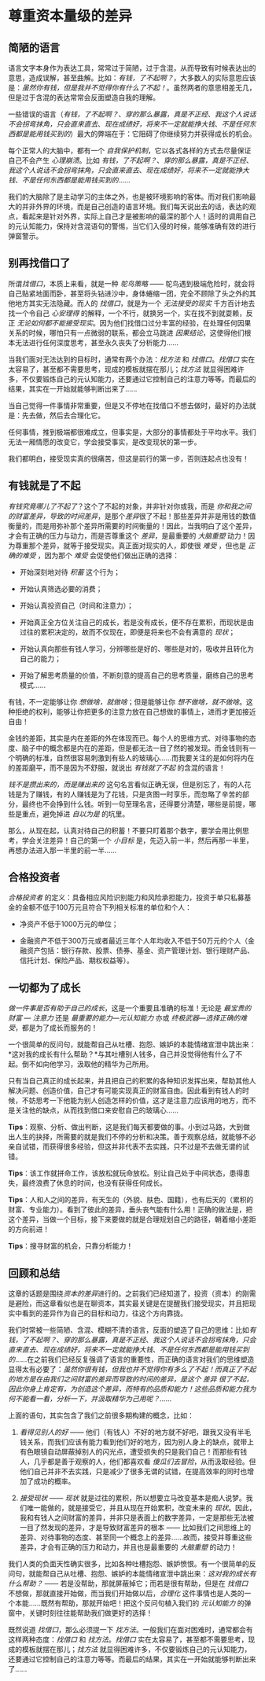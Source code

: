 # 尊重资本量级的差异

## 简陋的语言
语言文字本身作为表达工具，常常过于简陋，过于含混，从而导致有时候表达出的意思，造成误解，甚至曲解。比如：*有钱，了不起啊？*，大多数人的实际意思应该是：*虽然你有钱，但是我并不觉得你有什么了不起！*。虽然两者的意思相差无几，但是过于含混的表达常常会反面塑造自我的理解。

一些错误的语言（*有钱，了不起啊？*、*穿的那么暴露，真是不正经*、*我这个人说话不会拐弯抹角，只会直来直去*、*现在成绩好，将来不一定就能挣大钱*、*不是任何东西都是能用钱买到的*）最大的弊端在于：它阻碍了你继续努力并获得成长的机会。

每个正常人的大脑中，都有一个 *自我保护机制*，它以各式各样的方式去尽量保证自己不会产生 *心理崩溃*。比如 *有钱，了不起啊？*、*穿的那么暴露，真是不正经*、*我这个人说话不会拐弯抹角，只会直来直去*、*现在成绩好，将来不一定就能挣大钱*、*不是任何东西都是能用钱买到的*……

我们的大脑除了是主动学习的主体之外，也是被环境影响的客体。而对我们影响最大的并非外界的环境，而是自己创造的语言环境。我们每天说出去的话，表达的观点，看起来是针对外界，实际上自己才是被影响的最深的那个人！适时的调用自己的元认知能力，保持对含混语句的警惕，当它们入侵的时候，能够准确有效的进行弹窗警示。

## 别再找借口了
所谓*找借口*，本质上来看，就是一种 *鸵鸟策略* —— 鸵鸟遇到极端危险时，就会将自己贴紧地面而卧，甚至将头钻进沙中，身体蜷缩一团，完全不顾除了头之外的其他地方其实无法隐藏。而人的 *找借口*，就是为一个 *无法接受的现实* 千方百计地去找一个令自己 *心安理得* 的解释，一个不行，就换另一个，实在找不到就耍赖，反正 *无论如何都不能接受现实*。因为他们找借口过分丰富的经验，在处理任何因果关系的时候，哪怕只有一点微弱的联系，都会立马跳进 *因果结论*，这使得他们根本无法进行任何深度思考，甚至永久丧失了分析能力……

当我们面对无法达到的目标时，通常有两个办法：*找方法* 和 *找借口*。*找借口* 实在太容易了，甚至都不需要思考，现成的模板就摆在那儿；*找方法* 就显得困难许多，不仅要锻炼自己的元认知能力，还要通过它控制自己的注意力等等。而最后的结果，其实在一开始就能够判断出来了……

当自己觉得一件事情非常重要，但是又不停地在找借口不想去做时，最好的办法就是：先去做，然后去合理化它。

任何事情，推到极端都很难成立，但事实是，大部分的事情都处于平均水平。我们无法一厢情愿的改变它，学会接受事实，是改变现状的第一步。

我们都明白，接受现实真的很痛苦，但这是前行的第一步，否则连起点也没有！

## 有钱就是了不起
*有钱究竟哪儿了不起了*？这个了不起的对象，并非针对你或我，而是 *你和我之间的财富差异，导致的时间差异*，是那个*差异*很了不起！那些差异并非是用钱的数值衡量的，而是用弥补那个差异所需要的时间衡量的！因此，当我明白了这个差异，才会有正确的压力与动力，而是否尊重这个 *差异*，是最重要的 *大脑重塑* 动力！因为尊重那个差异，就等于接受现实。真正面对现实的人，即使很 *难受* ，但也是 *正确的难受* ，因为那个 *难受* 会促使他们做出正确的选择：
- 开始深刻地对待 *积蓄* 这个行为；

- 开始认真筛选必要的消费；

- 开始认真投资自己（时间和注意力）；

- 开始真正全方位关注自己的成长，若是没有成长，便不存在累积，而现状是由过往的累积决定的，故而不仅现在，即便是将来也不会有满意的 *现状*；

- 开始认真向那些有钱人学习，分辨哪些是好的、哪些是对的，吸收并且转化为自己的能力；

- 开始了解思考质量的价值，不断刻意的提高自己的思考质量，磨练自己的思考模式……

有钱，不一定能够让你 *想做啥，就做啥*；但是能够让你 *想不做啥，就不做啥*。这种拒绝的权利，能够让你把更多的注意力放在自己想做的事情上，进而才更加接近自由！

金钱的差距，其实是内在差距的外在体现而已。每个人的思维方式、对待事物的态度、脑子中的概念都是内在的差距，但是都无法一目了然的被发现。而金钱则有一个明确的标准，自然很容易刺激到有些人的玻璃心……而我要关注的是如何将内在的差距磨平，而不是因为不舒服，就说出 *有钱就了不起* 的含混的语言！

*钱不是攒出来的，而是赚出来的* 这句名言看似正确无误，但是别忘了，有的人花钱是为了赚钱，有的人赚钱是为了花钱，只是贪图一时享乐，而忽略了辛苦的部分，最终也不会挣到什么钱。听到一句至理名言，还得要分清楚，哪些是前提，哪些是重点，避免掉进 *自以为是* 的坑里。

那么，从现在起，认真对待自己的积蓄！不要只盯着那个数字，要学会用比例思考，学会关注差异！自己的第一个 *小目标* 是，先迈入前一半，然后再那一半里，再想办法进入那一半里的前一半……

## 合格投资者
*合格投资者* 的定义：具备相应风险识别能力和风险承担能力，投资于单只私募基金的金额不低于100万元且符合下列相关标准的单位和个人：
- 净资产不低于1000万元的单位；

- 金融资产不低于300万元或者最近三年个人年均收入不低于50万元的个人（金融资产包括：银行存款、股票、债券、基金、资产管理计划、银行理财产品、信托计划、保险产品、期权权益等）。

## 一切都为了成长
*做一件事是否有助于自己的成长*，这是一个重要且准确的标准！无论是 *最宝贵的财富 — 注意力* 还是 *最重要的能力—元认知能力* 亦或 *终极武器—选择正确的难受*，都是为了成长而服务的！

一个很简单的反问句，就能帮自己从吐槽、抱怨、嫉妒的本能情绪宣泄中跳出来：*这对我的成长有什么帮助？*与其吐槽别人钱多，自己并没觉得他有什么了不起。倒不如向他学习，汲取他的精华为己所用。

只有当自己真正的成长起来，并且把自己的积累的各种知识发挥出来，帮助其他人解决问题、创造价值，自己才有可能实现真正的财富自由。因此看到有钱人的时候，不妨思考一下他能为别人创造怎样的价值，这才是注意力应该用的地方，而不是关注他的缺点，从而找到借口来安慰自己的玻璃心……

**Tips**：观察、分析、做出判断，这是我们每天都要做的事。小到过马路，大到做出人生的抉择，所需要的就是我们不停的分析和决策。善于观察总结，就能够不必亲自试错，而获得很多经验，但这并非代表不去实践，只不过是不去做无谓的试错。

**Tips**：该工作就拼命工作，该放松就玩命放松。别让自己处于中间状态，患得患失，最终浪费了休息的时间，也没有获得任何成长。

**Tips**：人和人之间的差异，有天生的（外貌、肤色、国籍），也有后天的（累积的财富、专业能力）。看到了彼此的差异，垂头丧气能有什么用！正确的做法是，把这个差异，当做一个目标，接下来要做的就是合理规划自己的路径，朝着缩小差距的方向前进！

**Tips**：搜寻财富的机会，只靠分析能力！

## 回顾和总结
这章的话题是围绕*资本的差异*进行的。之前我们已经知道了，投资（资本）的刚需是避险，而这章看似也是在聊资本，其实最关键是在提醒我们接受现实，并且把现实中看到的差异作为自己的目标和动力，往这个方向靠拢。

我们时常被一些简陋、含混、模糊不清的语言，反面的塑造了自己的思维：比如*有钱，了不起啊？*、*穿的那么暴露，真是不正经*、*我这个人说话不会拐弯抹角，只会直来直去*、*现在成绩好，将来不一定就能挣大钱*、*不是任何东西都是能用钱买到的*……在之前我们已经反复强调了语言的重要性，而正确的语言对我们的思维塑造显得太有必要了：*虽然你很有钱，但我也并不觉得你有多么了不起！而真正了不起的地方是在由我们之间财富的差异而导致的时间的差异，是这个 *差异* 很了不起，因此你身上肯定有，为创造这个差异，而特有的品质和能力！这些品质和能力我为何不能看一看，分析一下，并汲取精华为己用呢？*……

上面的语句，其实包含了我们之前很多期构建的概念，比如：
1. *看得见别人的好* —— 他们（有钱人）不好的地方就不好吧，跟我又没有半毛钱关系，而我们应该有能力看到他们好的地方，因为别人身上的缺点，就带上有色眼镜自动屏蔽掉别人的闪光点，遭受损失的只是我们自己！而那些有钱人，几乎都是善于观察的人，他们都喜欢看 *傻瓜们去冒险*，从而汲取经验。但他们自己并非不去实践，只是减少了很多无谓的试错，在提高效率的同时也增加了成功的概率。

2. *接受现状* —— *现状* 就是过往的累积，所以想要立马改变基本是痴人说梦。我们唯一能做的，就是接受它，并且从现在开始累积，改变未来的 *现状*。因此，我和有钱人之间财富的差异，并非只是表面上的数字差异，一定是那些无法被一目了然发现的差异，才是导致财富差异的根本 —— 比如我们之间思维上的差异、对待事物的态度、甚至同一个概念上的差异……故而，接受并尊重这些差异，才会有正确的压力和动力，并且也是最重要的 *大脑重塑* 的动力！

我们人类的负面天性确实很多，比如各种吐槽抱怨、嫉妒愤恨。有一个很简单的反问句，就能帮自己从吐槽、抱怨、嫉妒的本能情绪宣泄中跳出来：*这对我的成长有什么帮助？* —— 若是没帮助，那就屏蔽掉它；而若是很有帮助，但是在 *找借口* 不想做，那就直接开始做，而当我们开始做以后，*合理化* 这件事情也是人类的一个本能……既然有帮助，那就开始吧！把这个反问句植入我们的 *元认知能力* 的弹窗中，关键时刻往往能帮助我们做更好的选择！

既然说道 *找借口*，那么必须提一下 *找方法*。一般我们在面对困难时，通常都会有这样两种态度：*找借口* 和 *找方法*。*找借口* 实在太容易了，甚至都不需要思考，现成的模板就摆在那儿；*找方法* 就显得困难许多，不仅要锻炼自己的元认知能力，还要通过它控制自己的注意力等等。而最后的结果，其实在一开始就能够判断出来了……
